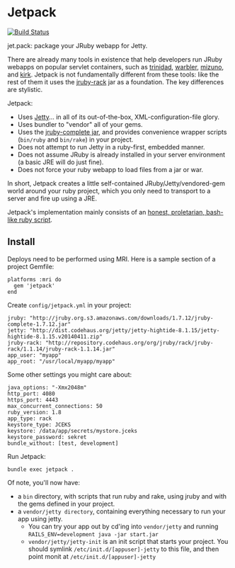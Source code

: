 # Jetpack

[![Build Status](https://travis-ci.org/square/jetpack.svg?branch=master)](https://travis-ci.org/square/jetpack)

jet.pack: package your JRuby webapp for Jetty.

There are already many tools in existence that help developers run JRuby webapps on popular servlet containers,
such as [trinidad](https://github.com/trinidad/trinidad), [warbler](https://github.com/jruby/warbler), [mizuno](https://github.com/matadon/mizuno), and [kirk](https://github.com/strobecorp/kirk).
Jetpack is not fundamentally different from these tools: like the rest of them it uses the [jruby-rack](https://github.com/jruby/jruby-rack) jar as a foundation. The key differences are stylistic.

Jetpack:

* Uses [Jetty](http://jetty.codehaus.org/jetty/)... in all of its
  out-of-the-box, XML-configuration-file glory.
* Uses bundler to "vendor" all of your gems.
* Uses the [jruby-complete jar](http://jruby.org/download), and provides
  convenience wrapper scripts (`bin/ruby` and `bin/rake`) in your project.
* Does not attempt to run Jetty in a ruby-first, embedded manner.
* Does not assume JRuby is already installed in your server environment (a
  basic JRE will do just fine).
* Does not force your ruby webapp to load files from a jar or war.

In short, Jetpack creates a little self-contained JRuby/Jetty/vendored-gem world around your ruby project,
which you only need to transport to a server and fire up using a JRE.

Jetpack's implementation mainly consists of an [honest, proletarian, bash-like ruby script](https://github.com/square/jetpack/blob/master/bin/jetpack).

## Install

Deploys need to be performed using MRI. Here is a sample section of a project Gemfile:

    platforms :mri do
      gem 'jetpack'
    end


Create `config/jetpack.yml` in your project:

    jruby: "http://jruby.org.s3.amazonaws.com/downloads/1.7.12/jruby-complete-1.7.12.jar"
    jetty: "http://dist.codehaus.org/jetty/jetty-hightide-8.1.15/jetty-hightide-8.1.15.v20140411.zip"
    jruby-rack: "http://repository.codehaus.org/org/jruby/rack/jruby-rack/1.1.14/jruby-rack-1.1.14.jar"
    app_user: "myapp"
    app_root: "/usr/local/myapp/myapp"

Some other settings you might care about:

    java_options: "-Xmx2048m"
    http_port: 4080
    https_port: 4443
    max_concurrent_connections: 50
    ruby_version: 1.8
    app_type: rack
    keystore_type: JCEKS
    keystore: /data/app/secrets/mystore.jceks
    keystore_password: sekret
    bundle_without: [test, development]

Run Jetpack:

    bundle exec jetpack .

Of note, you'll now have:

* a `bin` directory, with scripts that run ruby and rake, using jruby and with the gems defined in your project.
* a `vendor/jetty directory`, containing everything necessary to run your app using jetty.
  * You can try your app out by cd'ing into `vendor/jetty` and running `RAILS_ENV=development java -jar start.jar`
  * `vendor/jetty/jetty-init` is an init script that starts your project. You should symlink `/etc/init.d/[appuser]-jetty` to this file, and then point monit at `/etc/init.d/[appuser]-jetty`
